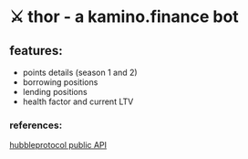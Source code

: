 # ⚔️ thor - a kamino.finance bot

## features:

- points details (season 1 and 2)
- borrowing positions
- lending positions
- health factor and current LTV

### references:

[hubbleprotocol public API](https://github.com/hubbleprotocol/hubble-public-api-docs?tab=readme-ov-file#points)
